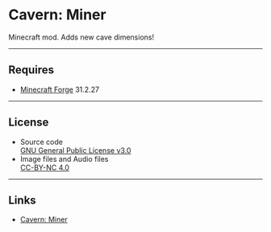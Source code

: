 # Cavern: Miner
Minecraft mod. Adds new cave dimensions!

----
## Requires
* [Minecraft Forge](http://files.minecraftforge.net/) 31.2.27

----
## License
* Source code  
[GNU General Public License v3.0](https://www.gnu.org/licenses/gpl-3.0.txt)
* Image files and Audio files  
[CC-BY-NC 4.0](http://creativecommons.org/licenses/by-nc/4.0/)

----
## Links
* [Cavern: Miner](https://www.curseforge.com/minecraft/mc-mods/cavern-miner)
